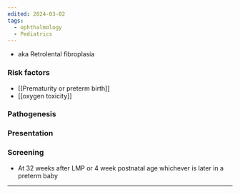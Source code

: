 ```yaml
---
edited: 2024-03-02
tags:
  - ophthalmology
  - Pediatrics
---
```

- aka Retrolental fibroplasia
### Risk factors
- [[Prematurity or preterm birth]]
- [[oxygen toxicity]] 

### Pathogenesis

### Presentation
### Screening
- At 32 weeks after LMP or 4 week postnatal age whichever is later in a preterm baby 
---

